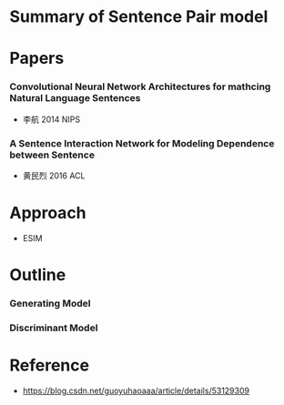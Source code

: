 # Summary of Sentence Pair model

# Papers

### Convolutional Neural Network Architectures for mathcing Natural Language Sentences

+ 李航 2014 NIPS

### A Sentence Interaction Network for Modeling Dependence between Sentence

+ 黄民烈 2016 ACL



# Approach

+ ESIM

# Outline

### Generating Model

### Discriminant Model



# Reference

+ <https://blog.csdn.net/guoyuhaoaaa/article/details/53129309>